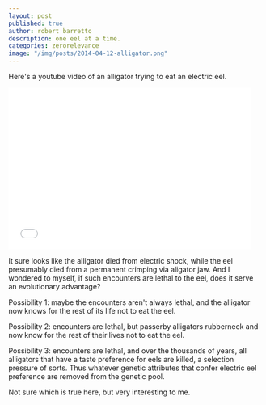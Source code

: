 ```yaml
---
layout: post
published: true
author: robert barretto
description: one eel at a time.
categories: zerorelevance
image: "/img/posts/2014-04-12-alligator.png"
---
```


Here's a youtube video of an alligator trying to eat an electric eel.

<iframe width="480" height="320" src="//www.youtube.com/embed/d01wLnN689g" frameborder="0" allowfullscreen></iframe>

It sure looks like the alligator died from electric shock, while the eel presumably died from a permanent crimping via aligator jaw.  And I wondered to myself, if such encounters are lethal to the eel, does it serve an evolutionary advantage?

Possibility 1: maybe the encounters aren't always lethal, and the alligator now knows for the rest of its life not to eat the eel.

Possibility 2: encounters are lethal, but passerby alligators rubberneck and now know for the rest of their lives not to eat the eel.

Possibility 3: encounters are lethal, and over the thousands of years, all alligators that have a taste preference for eels are killed, a selection pressure of sorts. Thus whatever genetic attributes that confer electric eel preference are removed from the genetic pool.

Not sure which is true here, but very interesting to me.
